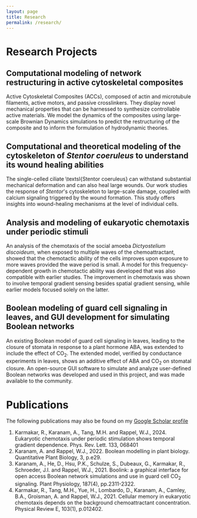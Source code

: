 ```yaml
---
layout: page
title: Research
permalink: /research/
---
```


# Research Projects

## Computational modeling of network restructuring in active cytoskeletal composites

Active Cytoskeletal Composites (ACCs), composed of actin and microtubule filaments,
active motors, and passive crosslinkers. They display novel mechanical properties that
can be harnessed to synthesize controllable active materials. We model the dynamics of
the composites using large-scale Brownian Dynamics simulations to predict the 
restructuring of the composite and to inform the formulation of hydrodynamic theories.

## Computational and theoretical modeling of the cytoskeleton of *Stentor coeruleus* to understand its wound healing abilities

The single-celled ciliate \textsl{Stentor coeruleus} can withstand substantial mechanical
deformation and can also heal large wounds. Our  work studies the response of *Stentor*'s
cytoskeleton to large-scale damage, coupled with calcium signaling triggered by the wound 
formation. This study offers insights into wound-healing mechanisms at the level of 
individual cells.

## Analysis and modeling of eukaryotic chemotaxis under periodic stimuli

An analysis of the chemotaxis of the social amoeba *Dictyostelium discoideum*, when
exposed to multiple waves of the chemoattractant, showed that the chemotactic ability
of the cells improves upon exposure to more waves provided the wave period is small. 
A model for this frequency-dependent growth in chemotactic ability was developed that
was also compatible with earlier studies. The improvement in chemotaxis was shown to 
involve temporal gradient sensing besides spatial gradient sensing, while earlier 
models focused solely on the latter.

## Boolean modeling of guard cell signaling in leaves, and GUI development for simulating Boolean networks

An existing Boolean model of guard cell signaling in leaves, leading to the closure 
of stomata in response to a plant hormone ABA, was extended to include the effect of
CO<sub>2</sub>. The extended model, verified by conductance experiments in leaves, 
shows an additive effect of ABA and CO<sub>2</sub> on stomatal closure. An 
open-source GUI software to simulate and analyze user-defined Boolean networks was 
developed and used in this project, and was made available to the community.


# Publications

The following publications may also be found on my [Google Scholar 
profile](https://scholar.google.co.in/citations?user=JIU8QEgAAAAJ)

1. Karmakar, R., Karanam, A., Tang, M.H. and Rappel, W.J., 2024. Eukaryotic chemotaxis
   under periodic stimulation shows temporal gradient dependence. Phys. Rev. Lett. 133, 068401
1. Karanam, A. and Rappel, W.J., 2022. Boolean modelling in plant biology. Quantitative
   Plant Biology, 3, p.e29.
1. Karanam, A., He, D., Hsu, P.K., Schulze, S., Dubeaux, G., Karmakar, R., Schroeder, J.I.
   and Rappel, W.J., 2021. Boolink: a graphical interface for open access Boolean network
   simulations and use in guard cell CO<sub>2</sub> signaling. Plant Physiology, 187(4), pp.2311-2322.
1. Karmakar, R., Tang, M.H., Yue, H., Lombardo, D., Karanam, A., Camley, B.A., Groisman, A.
   and Rappel, W.J., 2021. Cellular memory in eukaryotic chemotaxis depends on the background
   chemoattractant concentration. Physical Review E, 103(1), p.012402.


